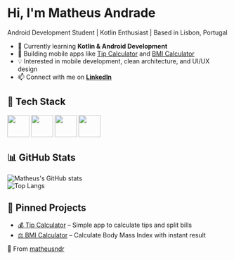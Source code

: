 #  Hi, I'm Matheus Andrade  

 Android Development Student | Kotlin Enthusiast | Based in Lisbon, Portugal  

- 🌱 Currently learning **Kotlin & Android Development**  
- 📱 Building mobile apps like [Tip Calculator](https://github.com/matheusndr/appgorjeta) and [BMI Calculator](https://github.com/matheusndr/calculadoraimc)  
- 💡 Interested in mobile development, clean architecture, and UI/UX design  
- 📫 Connect with me on **[LinkedIn](https://www.linkedin.com/in/-matheusandrade/)**  



## 🔧 Tech Stack  

<p align="left">
  <img src="https://skillicons.dev/icons?i=kotlin" width="50" />
  <img src="https://skillicons.dev/icons?i=androidstudio" width="50" />
  <img src="https://skillicons.dev/icons?i=git" width="50" />
  <img src="https://skillicons.dev/icons?i=github" width="50" />
</p>



## 📊 GitHub Stats  

![Matheus's GitHub stats](https://github-readme-stats.vercel.app/api?username=matheusndr&show_icons=true&theme=tokyonight)  
![Top Langs](https://github-readme-stats.vercel.app/api/top-langs/?username=matheusndr&layout=compact&theme=tokyonight)  



## 📌 Pinned Projects  

- [💰 Tip Calculator](https://github.com/matheusndr/appgorjeta) – Simple app to calculate tips and split bills  
- [⚖️ BMI Calculator](https://github.com/matheusndr/calculadoraimc) – Calculate Body Mass Index with instant result  



🔗 From [matheusndr](https://github.com/matheusndr)  
